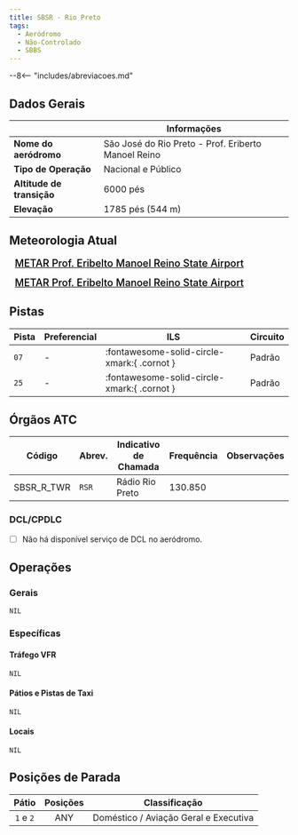 ```yaml
---
title: SBSR - Rio Preto
tags:
  - Aeródromo
  - Não-Controlado
  - SBBS
---
```


--8<-- "includes/abreviacoes.md"

## Dados Gerais

|                              | Informações                                         |
|------------------------------|-----------------------------------------------------|
| **Nome do aeródromo**        | São José do Rio Preto - Prof. Eriberto Manoel Reino |
| **Tipo de Operação**         | Nacional e Público                                  |
| **Altitude de transição**    | 6000 pés                                            |
| **Elevação**                 | 1785 pés (544 m)                                    |

## Meteorologia Atual

<a href="https://metar-taf.com/pt/SBSR" target="_blank" id="metartaf-LkzIl7SM"  style="font-size:18px; font-weight:500; color:#000; width:300px; height:435px; display:var(--show-dark); background-color: var(--md-default-bg-color); padding: 10px; margin: 0 0px 0.5em;">METAR Prof. Eribelto Manoel Reino State Airport</a>
<script async defer crossorigin="anonymous" src="https://metar-taf.com/pt/embed-js/SBSR?u=56997&bg_color=182061&qnh=hPa&rh=rh&target=LkzIl7SM"></script>
<a href="https://metar-taf.com/pt/SBSR" target="_blank" id="metartaf-LkzIl7SN" style="font-size:18px; font-weight:500; color:#000; width:300px; height:435px; display:var(--show-light); background-color: var(--md-default-bg-color); padding: 10px; margin: 0 0px 0.5em;">METAR Prof. Eribelto Manoel Reino State Airport</a>
<script async defer crossorigin="anonymous" src="https://metar-taf.com/pt/embed-js/SBSR?u=56997&qnh=hPa&rh=rh&target=LkzIl7SN"></script>

## Pistas

| Pista | Preferencial  | ILS                                         | Circuito   |
|-------|---------------|---------------------------------------------|------------|
| `07`  | -             | :fontawesome-solid-circle-xmark:{ .cornot } | Padrão     |
| `25`  | -             | :fontawesome-solid-circle-xmark:{ .cornot } | Padrão     | 

## Órgãos ATC

| Código     | Abrev. | Indicativo de Chamada | Frequência | Observações |
| ---------- | ------ | --------------------- | ---------- | ----------- |
| SBSR_R_TWR | `RSR`  | Rádio Rio Preto       | 130.850    |             |

### DCL/CPDLC

- [ ] Não há disponível serviço de DCL no aeródromo.

## Operações

### Gerais

`NIL`

### Específicas

#### Tráfego VFR

`NIL`

#### Pátios e Pistas de Taxi

`NIL`

#### Locais

`NIL`

## Posições de Parada

| Pátio     | Posições  | Classificação                         |
|:---------:|:---------:|---------------------------------------|
| `1` e `2` | ANY       | Doméstico / Aviação Geral e Executiva |